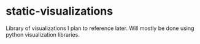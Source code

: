 # static-visualizations
Library of visualizations I plan to reference later.
Will mostly be done using python visualization libraries.
